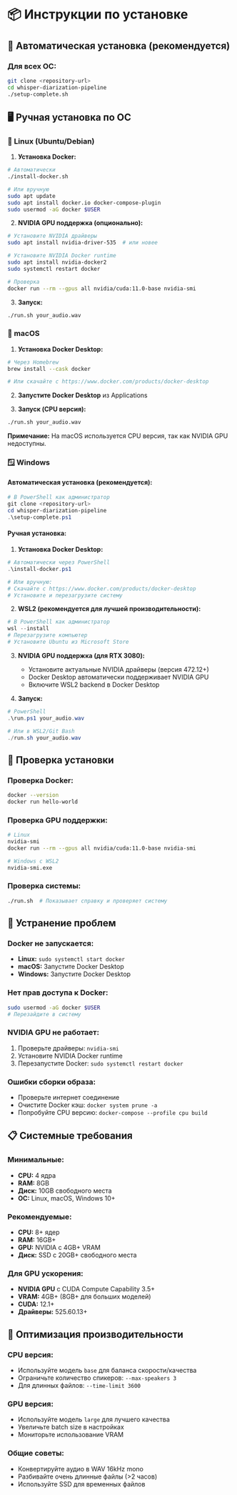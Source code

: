 # 📦 Инструкции по установке

## 🚀 Автоматическая установка (рекомендуется)

### Для всех ОС:
```bash
git clone <repository-url>
cd whisper-diarization-pipeline
./setup-complete.sh
```

## 🖥️ Ручная установка по ОС

### 🐧 Linux (Ubuntu/Debian)

1. **Установка Docker:**
```bash
# Автоматически
./install-docker.sh

# Или вручную
sudo apt update
sudo apt install docker.io docker-compose-plugin
sudo usermod -aG docker $USER
```

2. **NVIDIA GPU поддержка (опционально):**
```bash
# Установите NVIDIA драйверы
sudo apt install nvidia-driver-535  # или новее

# Установите NVIDIA Docker runtime
sudo apt install nvidia-docker2
sudo systemctl restart docker

# Проверка
docker run --rm --gpus all nvidia/cuda:11.0-base nvidia-smi
```

3. **Запуск:**
```bash
./run.sh your_audio.wav
```

### 🍎 macOS

1. **Установка Docker Desktop:**
```bash
# Через Homebrew
brew install --cask docker

# Или скачайте с https://www.docker.com/products/docker-desktop
```

2. **Запустите Docker Desktop** из Applications

3. **Запуск (CPU версия):**
```bash
./run.sh your_audio.wav
```

**Примечание:** На macOS используется CPU версия, так как NVIDIA GPU недоступны.

### 🪟 Windows

#### Автоматическая установка (рекомендуется):
```powershell
# В PowerShell как администратор
git clone <repository-url>
cd whisper-diarization-pipeline
.\setup-complete.ps1
```

#### Ручная установка:

1. **Установка Docker Desktop:**
```powershell
# Автоматически через PowerShell
.\install-docker.ps1

# Или вручную:
# Скачайте с https://www.docker.com/products/docker-desktop
# Установите и перезагрузите систему
```

2. **WSL2 (рекомендуется для лучшей производительности):**
```powershell
# В PowerShell как администратор
wsl --install
# Перезагрузите компьютер
# Установите Ubuntu из Microsoft Store
```

3. **NVIDIA GPU поддержка (для RTX 3080):**
   - Установите актуальные NVIDIA драйверы (версия 472.12+)
   - Docker Desktop автоматически поддерживает NVIDIA GPU
   - Включите WSL2 backend в Docker Desktop

4. **Запуск:**
```powershell
# PowerShell
.\run.ps1 your_audio.wav

# Или в WSL2/Git Bash
./run.sh your_audio.wav
```

## 🔧 Проверка установки

### Проверка Docker:
```bash
docker --version
docker run hello-world
```

### Проверка GPU поддержки:
```bash
# Linux
nvidia-smi
docker run --rm --gpus all nvidia/cuda:11.0-base nvidia-smi

# Windows с WSL2
nvidia-smi.exe
```

### Проверка системы:
```bash
./run.sh  # Показывает справку и проверяет систему
```

## 🐛 Устранение проблем

### Docker не запускается:
- **Linux:** `sudo systemctl start docker`
- **macOS:** Запустите Docker Desktop
- **Windows:** Запустите Docker Desktop

### Нет прав доступа к Docker:
```bash
sudo usermod -aG docker $USER
# Перезайдите в систему
```

### NVIDIA GPU не работает:
1. Проверьте драйверы: `nvidia-smi`
2. Установите NVIDIA Docker runtime
3. Перезапустите Docker: `sudo systemctl restart docker`

### Ошибки сборки образа:
- Проверьте интернет соединение
- Очистите Docker кэш: `docker system prune -a`
- Попробуйте CPU версию: `docker-compose --profile cpu build`

## 📋 Системные требования

### Минимальные:
- **CPU:** 4 ядра
- **RAM:** 8GB
- **Диск:** 10GB свободного места
- **ОС:** Linux, macOS, Windows 10+

### Рекомендуемые:
- **CPU:** 8+ ядер
- **RAM:** 16GB+
- **GPU:** NVIDIA с 4GB+ VRAM
- **Диск:** SSD с 20GB+ свободного места

### Для GPU ускорения:
- **NVIDIA GPU** с CUDA Compute Capability 3.5+
- **VRAM:** 4GB+ (8GB+ для больших моделей)
- **CUDA:** 12.1+
- **Драйверы:** 525.60.13+

## 🚀 Оптимизация производительности

### CPU версия:
- Используйте модель `base` для баланса скорости/качества
- Ограничьте количество спикеров: `--max-speakers 3`
- Для длинных файлов: `--time-limit 3600`

### GPU версия:
- Используйте модель `large` для лучшего качества
- Увеличьте batch size в настройках
- Мониторьте использование VRAM

### Общие советы:
- Конвертируйте аудио в WAV 16kHz mono
- Разбивайте очень длинные файлы (>2 часов)
- Используйте SSD для временных файлов 